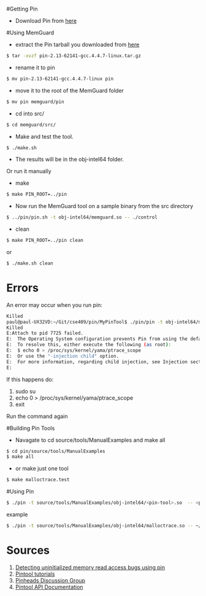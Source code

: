 #Getting Pin


- Download Pin from [here](http://software.intel.com/en-us/articles/pin-a-dynamic-binary-instrumentation-tool#GettingStarted)


#Using MemGuard

- extract the Pin tarball you downloaded from [here](http://software.intel.com/en-us/articles/pin-a-dynamic-binary-instrumentation-tool#GettingStarted)

```bash
$ tar -xvzf pin-2.13-62141-gcc.4.4.7-linux.tar.gz
```

- rename it to pin

```bash
$ mv pin-2.13-62141-gcc.4.4.7-linux pin
```

- move it to the root of the MemGuard folder

```bash
$ mv pin memguard/pin
```

- cd into src/

```bash
$ cd memguard/src/
```

- Make and test the tool.

```bash
$ ./make.sh
```

- The results will be in the obj-intel64 folder.

Or run it manually

- make

```bash
$ make PIN_ROOT=../pin
```

- Now run the MemGuard tool on a sample binary from the src directory

```bash
$ ../pin/pin.sh -t obj-intel64/memguard.so -- ./control
```
- clean

```bash
$ make PIN_ROOT=../pin clean
```

or

```bash
$ ./make.sh clean
```

# Errors
An error may occur when you run pin:
```bash
Killed
paul@paul-UX32VD:~/Git/cse409/pin/MyPinTool$ ./pin/pin -t obj-intel64/mallocmem.so -- test
Killed
E:Attach to pid 7725 failed.
E:  The Operating System configuration prevents Pin from using the default (parent) injection mode.
E:  To resolve this, either execute the following (as root):
E:  $ echo 0 > /proc/sys/kernel/yama/ptrace_scope
E:  Or use the "-injection child" option.
E:  For more information, regarding child injection, see Injection section in the Pin User Manual.
E:
```

If this happens do:

1. sudo su
2. echo 0 > /proc/sys/kernel/yama/ptrace_scope
3. exit

Run the command again

#Building Pin Tools


- Navagate to cd source/tools/ManualExamples and make all

```bash
$ cd pin/source/tools/ManualExamples
$ make all
```

- or make just one tool

```bash
$ make malloctrace.test
```

#Using Pin

```bash
$ ./pin -t source/tools/ManualExamples/obj-intel64/<pin-tool>.so  -- <prgm-to-test>
```
example

```bash
$ ./pin -t source/tools/ManualExamples/obj-intel64/malloctrace.so -- ~/Desktop/test
```

# Sources
1. [Detecting uninitialized memory read access bugs using pin](http://jbremer.org/detecting-uninitialized-memory-read-access-bugs-using-pin-a-la-valgrind/)
2. [Pintool tutorials](http://shell-storm.org/repo/Notepad/more-Pin-stuff-references.txt)
3. [Pinheads Discussion Group](http://groups.yahoo.com/neo/groups/pinheads/info)
4. [Pintool API Documentation](http://software.intel.com/sites/landingpage/pintool/docs/49306/Pin/html/group__API__REF.html)